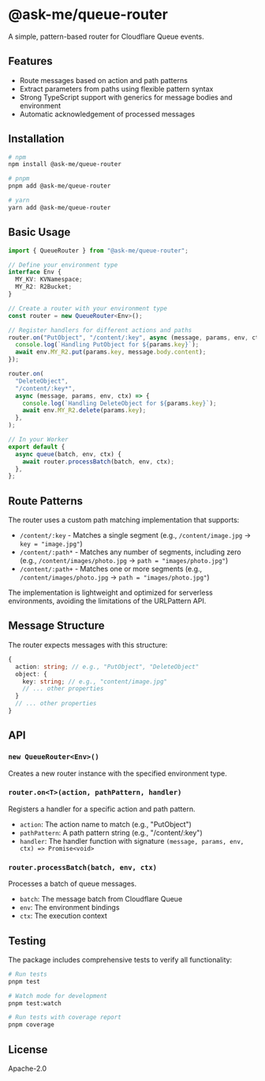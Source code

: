 # @ask-me/queue-router

A simple, pattern-based router for Cloudflare Queue events.

## Features

- Route messages based on action and path patterns
- Extract parameters from paths using flexible pattern syntax
- Strong TypeScript support with generics for message bodies and environment
- Automatic acknowledgement of processed messages

## Installation

```bash
# npm
npm install @ask-me/queue-router

# pnpm
pnpm add @ask-me/queue-router

# yarn
yarn add @ask-me/queue-router
```

## Basic Usage

```typescript
import { QueueRouter } from "@ask-me/queue-router";

// Define your environment type
interface Env {
  MY_KV: KVNamespace;
  MY_R2: R2Bucket;
}

// Create a router with your environment type
const router = new QueueRouter<Env>();

// Register handlers for different actions and paths
router.on("PutObject", "/content/:key", async (message, params, env, ctx) => {
  console.log(`Handling PutObject for ${params.key}`);
  await env.MY_R2.put(params.key, message.body.content);
});

router.on(
  "DeleteObject",
  "/content/:key*",
  async (message, params, env, ctx) => {
    console.log(`Handling DeleteObject for ${params.key}`);
    await env.MY_R2.delete(params.key);
  },
);

// In your Worker
export default {
  async queue(batch, env, ctx) {
    await router.processBatch(batch, env, ctx);
  },
};
```

## Route Patterns

The router uses a custom path matching implementation that supports:

- `/content/:key` - Matches a single segment (e.g., `/content/image.jpg` → `key = "image.jpg"`)
- `/content/:path*` - Matches any number of segments, including zero (e.g., `/content/images/photo.jpg` → `path = "images/photo.jpg"`)
- `/content/:path+` - Matches one or more segments (e.g., `/content/images/photo.jpg` → `path = "images/photo.jpg"`)

The implementation is lightweight and optimized for serverless environments, avoiding the limitations of the URLPattern API.

## Message Structure

The router expects messages with this structure:

```typescript
{
  action: string; // e.g., "PutObject", "DeleteObject"
  object: {
    key: string; // e.g., "content/image.jpg"
    // ... other properties
  }
  // ... other properties
}
```

## API

### `new QueueRouter<Env>()`

Creates a new router instance with the specified environment type.

### `router.on<T>(action, pathPattern, handler)`

Registers a handler for a specific action and path pattern.

- `action`: The action name to match (e.g., "PutObject")
- `pathPattern`: A path pattern string (e.g., "/content/:key")
- `handler`: The handler function with signature `(message, params, env, ctx) => Promise<void>`

### `router.processBatch(batch, env, ctx)`

Processes a batch of queue messages.

- `batch`: The message batch from Cloudflare Queue
- `env`: The environment bindings
- `ctx`: The execution context

## Testing

The package includes comprehensive tests to verify all functionality:

```bash
# Run tests
pnpm test

# Watch mode for development
pnpm test:watch

# Run tests with coverage report
pnpm coverage
```

## License

Apache-2.0
